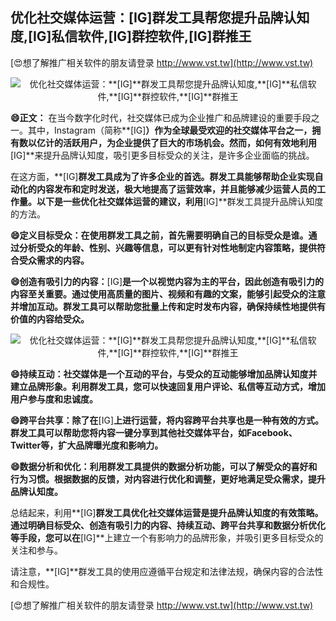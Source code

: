 ## **优化社交媒体运营：**[IG]**群发工具帮您提升品牌认知度,**[IG]**私信软件,**[IG]**群控软件,**[IG]**群推王**

[😍想了解推广相关软件的朋友请登录 http://www.vst.tw](http://www.vst.tw)

 <center><img src="https://vst.tw/MP4/tuiguang/png/1.png" alt="优化社交媒体运营：**[IG]**群发工具帮您提升品牌认知度,**[IG]**私信软件,**[IG]**群控软件,**[IG]**群推王"></center>

**😄正文：**
在当今数字化时代，社交媒体已成为企业推广和品牌建设的重要手段之一。其中，Instagram（简称**[IG]**）作为全球最受欢迎的社交媒体平台之一，拥有数以亿计的活跃用户，为企业提供了巨大的市场机会。然而，如何有效地利用**[IG]**来提升品牌认知度，吸引更多目标受众的关注，是许多企业面临的挑战。

在这方面，**[IG]**群发工具成为了许多企业的首选。群发工具能够帮助企业实现自动化的内容发布和定时发送，极大地提高了运营效率，并且能够减少运营人员的工作量。以下是一些优化社交媒体运营的建议，利用**[IG]**群发工具提升品牌认知度的方法。

**😄定义目标受众：在使用群发工具之前，首先需要明确自己的目标受众是谁。通过分析受众的年龄、性别、兴趣等信息，可以更有针对性地制定内容策略，提供符合受众需求的内容。**

**😄创造有吸引力的内容：**[IG]**是一个以视觉内容为主的平台，因此创造有吸引力的内容至关重要。通过使用高质量的图片、视频和有趣的文案，能够引起受众的注意并增加互动。群发工具可以帮助您批量上传和定时发布内容，确保持续性地提供有价值的内容给受众。**

 <center><img src="https://vst.tw/MP4/tuiguang/png/5.png" alt="优化社交媒体运营：**[IG]**群发工具帮您提升品牌认知度,**[IG]**私信软件,**[IG]**群控软件,**[IG]**群推王"></center>

**😄持续互动：社交媒体是一个互动的平台，与受众的互动能够增加品牌认知度并建立品牌形象。利用群发工具，您可以快速回复用户评论、私信等互动方式，增加用户参与度和忠诚度。**

**😄跨平台共享：除了在**[IG]**上进行运营，将内容跨平台共享也是一种有效的方式。群发工具可以帮助您将内容一键分享到其他社交媒体平台，如Facebook、Twitter等，扩大品牌曝光度和影响力。**

**😄数据分析和优化：利用群发工具提供的数据分析功能，可以了解受众的喜好和行为习惯。根据数据的反馈，对内容进行优化和调整，更好地满足受众需求，提升品牌认知度。**

总结起来，利用**[IG]**群发工具优化社交媒体运营是提升品牌认知度的有效策略。通过明确目标受众、创造有吸引力的内容、持续互动、跨平台共享和数据分析优化等手段，您可以在**[IG]**上建立一个有影响力的品牌形象，并吸引更多目标受众的关注和参与。

请注意，**[IG]**群发工具的使用应遵循平台规定和法律法规，确保内容的合法性和合规性。

[😍想了解推广相关软件的朋友请登录 http://www.vst.tw](http://www.vst.tw)




